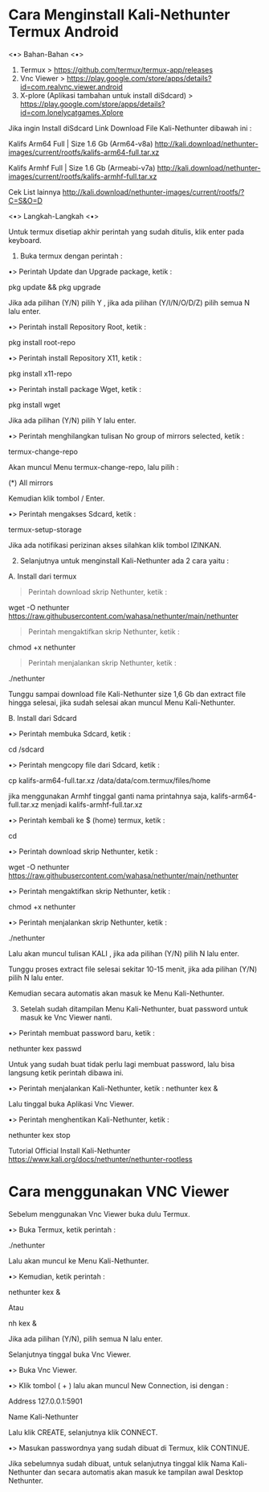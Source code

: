 # Cara Menginstall Kali-Nethunter Termux Android

<•> Bahan-Bahan <•>

1. Termux >
https://github.com/termux/termux-app/releases
2. Vnc Viewer >
https://play.google.com/store/apps/details?id=com.realvnc.viewer.android
3. X-plore (Aplikasi tambahan untuk install diSdcard) >
https://play.google.com/store/apps/details?id=com.lonelycatgames.Xplore

Jika ingin Install diSdcard Link Download File Kali-Nethunter dibawah ini :

Kalifs Arm64 Full | Size 1.6 Gb (Arm64-v8a) 
http://kali.download/nethunter-images/current/rootfs/kalifs-arm64-full.tar.xz

Kalifs Armhf Full | Size 1.6 Gb (Armeabi-v7a) 
http://kali.download/nethunter-images/current/rootfs/kalifs-armhf-full.tar.xz

Cek List lainnya
http://kali.download/nethunter-images/current/rootfs/?C=S&O=D


<•> Langkah-Langkah <•>

Untuk termux disetiap akhir perintah yang sudah ditulis, klik enter pada keyboard.

1. Buka termux dengan perintah :

•> Perintah Update dan Upgrade package, ketik :

pkg update && pkg upgrade

Jika ada pilihan (Y/N) pilih Y , jika ada pilihan (Y/I/N/O/D/Z) pilih semua N lalu enter.

•> Perintah install Repository Root, ketik :

pkg install root-repo

•> Perintah install Repository X11, ketik :

pkg install x11-repo

•> Perintah install package Wget, ketik :

pkg install wget

Jika ada pilihan (Y/N) pilih Y lalu enter.

•> Perintah menghilangkan tulisan No group of mirrors selected, ketik :

termux-change-repo

Akan muncul Menu termux-change-repo, lalu pilih :

(*) All mirrors

Kemudian klik tombol <OK> / Enter.

•> Perintah mengakses Sdcard,  ketik :

termux-setup-storage

Jika ada notifikasi perizinan akses silahkan klik tombol IZINKAN.

2. Selanjutnya untuk menginstall Kali-Nethunter ada 2 cara yaitu :

A. Install dari termux

> Perintah download skrip Nethunter, ketik :

wget -O nethunter https://raw.githubusercontent.com/wahasa/nethunter/main/nethunter

> Perintah mengaktifkan skrip Nethunter, ketik :

chmod +x nethunter

> Perintah menjalankan skrip Nethunter,  ketik :

./nethunter

Tunggu sampai download file Kali-Nethunter size 1,6 Gb dan extract file hingga selesai, jika sudah selesai akan muncul Menu Kali-Nethunter. 


B. Install dari Sdcard

•> Perintah membuka Sdcard, ketik :

cd /sdcard

•> Perintah mengcopy file dari Sdcard, ketik :

cp kalifs-arm64-full.tar.xz /data/data/com.termux/files/home

jika menggunakan Armhf tinggal ganti nama printahnya saja, kalifs-arm64-full.tar.xz menjadi kalifs-armhf-full.tar.xz

•> Perintah kembali ke $ (home) termux, ketik :

cd

•> Perintah download skrip Nethunter, ketik :

wget -O nethunter https://raw.githubusercontent.com/wahasa/nethunter/main/nethunter

•> Perintah mengaktifkan skrip Nethunter, ketik :

chmod +x nethunter

•> Perintah menjalankan skrip Nethunter,  ketik :

./nethunter

Lalu akan muncul tulisan KALI , jika ada pilihan (Y/N) pilih N lalu enter.

Tunggu proses extract file selesai sekitar 10-15 menit, jika ada pilihan (Y/N) pilih N lalu enter.

Kemudian secara automatis akan masuk ke Menu Kali-Nethunter.


3. Setelah sudah ditampilan Menu Kali-Nethunter, buat password untuk masuk ke Vnc Viewer nanti.

•> Perintah membuat password baru, ketik :

nethunter kex passwd

Untuk yang sudah buat tidak perlu lagi membuat password, lalu bisa langsung ketik perintah dibawa ini.

•> Perintah menjalankan Kali-Nethunter, ketik :
nethunter kex &

Lalu tinggal buka Aplikasi Vnc Viewer.

•> Perintah menghentikan Kali-Nethunter, ketik :

nethunter kex stop



Tutorial Official Install Kali-Nethunter
https://www.kali.org/docs/nethunter/nethunter-rootless

# Cara menggunakan VNC Viewer


Sebelum menggunakan Vnc Viewer buka dulu Termux.

•>  Buka Termux, ketik perintah :

./nethunter

Lalu akan muncul ke Menu Kali-Nethunter.

•> Kemudian, ketik perintah :

nethunter kex &

Atau

nh kex &

Jika ada pilihan (Y/N), pilih semua N lalu enter.


Selanjutnya tinggal buka Vnc Viewer.

•> Buka Vnc Viewer.

•> Klik tombol ( + ) lalu akan muncul New Connection, isi dengan :

Address
127.0.0.1:5901

Name
Kali-Nethunter

Lalu klik CREATE, selanjutnya klik CONNECT.

•> Masukan passwordnya yang sudah dibuat di Termux, klik CONTINUE.

Jika sebelumnya sudah dibuat, untuk selanjutnya tinggal klik Nama Kali-Nethunter dan secara automatis akan masuk ke tampilan awal Desktop Nethunter.
